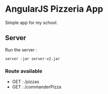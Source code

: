 # AngularJS Pizzeria App

Simple app for my school.

## Server
Run the server :
```
server -jar server-v2.jar
```

### Route available
- GET : /pizzas
- GET : /commanderPizza
